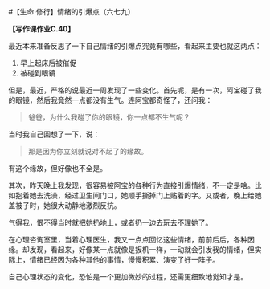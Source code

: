#【生命⋅修行】情绪的引爆点（六七九）

**【写作课作业C.40】**

最近本来准备反思了一下自己情绪的引爆点究竟有哪些，看起来主要也就这两点：

1. 早上起床后被催促
2. 被碰到眼镜

但是，最近，严格的说最近一周发现了一些变化。首先呢，是有一次，阿宝碰了我的眼镜，然后我竟然一点都没有生气。连阿宝都奇怪了，还问我：

> 爸爸，为什么我碰了你的眼镜，你一点都不生气呢？

当时我自己回想了一下，说：

> 那是因为你立刻就说对不起了的缘故。

有这个缘故，但好像也不全是。

其次，昨天晚上我发现，很容易被阿宝的各种行为直接引爆情绪，不一定是啥。比如抱着她去洗澡，经过卫生间门口，她顺手撕掉门上贴着的字。又或者，晚上给她盖被子时，她很大动静地激烈反抗。

气得我，恨不得当时就把她扔地上，或者扔一边去玩去不理她了。

在心理咨询室里，当着心理医生，我又一点点回忆这些情绪，前前后后，各种因缘。却发现，看起来，好像某一点就像是扳机一样，一动就会引发我的情绪，但实际上，情绪已经因为各种其他的事情，慢慢积累、演变了好一阵子。

自己心理状态的变化，恐怕是一个更加微妙的过程，还需更细致地觉知才是。
